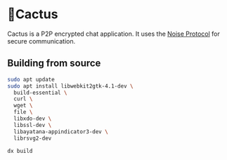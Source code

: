 # 🌵Cactus

Cactus is a P2P encrypted chat application. It uses the [Noise Protocol](https://noiseprotocol.org/) for secure communication.

## Building from source

```bash
sudo apt update
sudo apt install libwebkit2gtk-4.1-dev \
  build-essential \
  curl \
  wget \
  file \
  libxdo-dev \
  libssl-dev \
  libayatana-appindicator3-dev \
  librsvg2-dev

dx build 
```
